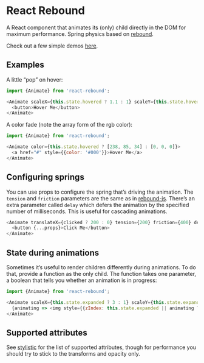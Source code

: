 # React Rebound

A React component that animates its (only) child directly in the DOM for maximum performance. Spring physics based on [rebound](https://github.com/facebook/rebound-js).

Check out a few simple demos [here](http://steadicat.github.io/react-rebound/).

## Examples

A little “pop” on hover:

```js
import {Animate} from 'react-rebound';

<Animate scaleX={this.state.hovered ? 1.1 : 1} scaleY={this.state.hovered ? 1.1 : 1}>
  <button>Hover Me</button>
</Animate>
```

A color fade (note the array form of the rgb color):

```js
import {Animate} from 'react-rebound';

<Animate color={this.state.hovered ? [238, 85, 34] : [0, 0, 0]}>
  <a href="#" style={{color: '#000'}}>Hover Me</a>
</Animate>
```

## Configuring springs

You can use props to configure the spring that’s driving the animation. The `tension` and `friction` parameters are the same as in [rebound-js](http://facebook.github.io/rebound-js/docs/rebound.html#section-11). There’s an extra parameter called `delay` which defers the animation by the specified number of milliseconds. This is useful for cascading animations.

```js
<Animate translateX={clicked ? 200 : 0} tension={200} friction={400} delay={100}>
  <button {...props}>Click Me</button>
</Animate>
```

## State during animations

Sometimes it’s useful to render children differently during animations. To do that, provide a function as the only child. The function takes one parameter, a boolean that tells you whether an animation is in progress:

```js
import {Animate} from 'react-rebound';

<Animate scaleX={this.state.expanded ? 3 : 1} scaleY={this.state.expanded ? 3 : 1}>
  {animating => <img style={{zIndex: this.state.expanded || animating ? 1 : 0}} />}
</Animate>
```

## Supported attributes

See [stylistic](https://github.com/steadicat/stylistic) for the list of supported attributes, though for performance you should try to stick to the transforms and opacity only.

